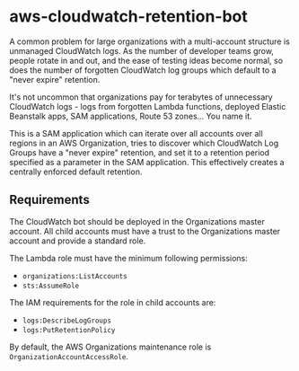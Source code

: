 # aws-cloudwatch-retention-bot

A common problem for large organizations with a multi-account structure is unmanaged CloudWatch logs. As the number of developer teams grow, people rotate in and out, and the ease of testing ideas become normal, so does the number of forgotten CloudWatch log groups which default to a "never expire" retention.

It's not uncommon that organizations pay for terabytes of unnecessary CloudWatch logs - logs from forgotten Lambda functions, deployed Elastic Beanstalk apps, SAM applications, Route 53 zones... You name it.

This is a SAM application which can iterate over all accounts over all regions in an AWS Organization, tries to discover which CloudWatch Log Groups have a "never expire" retention, and set it to a retention period specified as a parameter in the SAM application. This effectively creates a centrally enforced default retention.

## Requirements
The CloudWatch bot should be deployed in the Organizations master account. All child accounts must have a trust to the Organizations master account and provide a standard role.

The Lambda role must have the minimum following permissions:
* `organizations:ListAccounts`
* `sts:AssumeRole`

The IAM requirements for the role in child accounts are:
* `logs:DescribeLogGroups`
* `logs:PutRetentionPolicy`

By default, the AWS Organizations maintenance role is `OrganizationAccountAccessRole`.